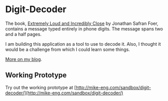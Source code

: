 Digit-Decoder
=============

The book, [Extremely Loud and Incredibly Close](http://www.worldcat.org/title/extremely-loud-incredibly-close/oclc/57319795) by Jonathan Safran Foer, contains a message typed entirely in phone digits. The message spans two and a half pages.

I am building this application as a tool to use to decode it. Also, I thought it would be a challenge from which I could learn some things.

[More on my blog](http://mike-eng.com/digit-decoder/).

Working Prototype
-------------
Try out the working prototype at [http://mike-eng.com/sandbox/digit-decoder/](http://mike-eng.com/sandbox/digit-decoder/)